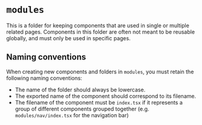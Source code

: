 # `modules`

This is a folder for keeping components that are used in single or multiple related pages. Components in this folder
are often not meant to be reusable globally, and must only be used in specific pages.

## Naming conventions

When creating new components and folders in `modules`, you must retain the following naming conventions:

- The name of the folder should always be lowercase.
- The exported name of the component should correspond to its filename.
- The filename of the component must be `index.tsx` if it represents a group of different components grouped together (e.g. `modules/nav/index.tsx` for the navigation bar)
